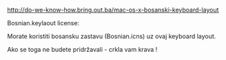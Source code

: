 http://do-we-know-how.bring.out.ba/mac-os-x-bosanski-keyboard-layout

Bosnian.keylaout license:

Morate koristiti bosansku zastavu (Bosnian.icns) uz ovaj keyboard layout. 

Ako se toga ne budete pridržavali - crkla vam krava !
